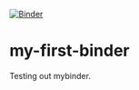 [![Binder](https://mybinder.org/badge_logo.svg)](https://mybinder.org/v2/gh/julien-marteen-akay-u2p/my-first-binder/HEAD)

# my-first-binder
Testing out mybinder.
